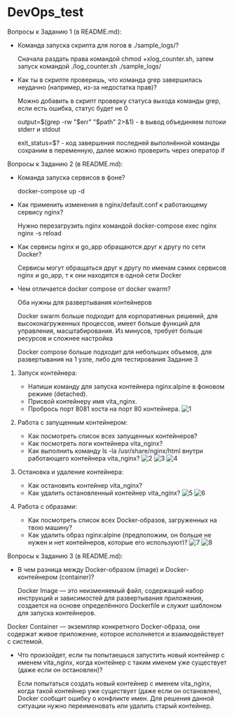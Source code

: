 # DevOps_test
Вопросы к Заданию 1 (в README.md):
- Команда запуска скрипта для логов в ./sample_logs/?

  Сначала раздать права командой chmod +xlog_counter.sh, затем запуск командой ./log_counter.sh ./sample_logs/
- Как ты в скрипте проверишь, что команда grep завершилась неудачно (например, из-за недостатка прав)?

  Можно добавить в скрипт проверку статуса выхода команды grep, если есть ошибка, статус будет не 0

  output=$(grep -rw "$err" "$path" 2>&1) - в вывод объединяем потоки stderr и stdout

  exit_status=$? - код завершения последней выполнённой команды сохраним в переменную, далее можно проверить через оператор if

Вопросы к Заданию 2 (в README.md):
- Команда запуска сервисов в фоне?
  
  docker-compose up -d
- Как применить изменения в nginx/default.conf к работающему сервису nginx?
  
  Нужно перезагрузить nginx командой docker-compose exec nginx nginx -s reload
- Как сервисы nginx и go_app обращаются друг к другу по сети Docker?
  
  Сервисы могут обращаться друг к другу по именам самих сервисов nginx и go_app, т к они находятся в одной сети Docker
- Чем отличается docker compose от docker swarm?
  
  Оба нужны для развертывания контейнеров
  
  Docker swarm больше подходит для корпоративных решений, для высоконагруженных процессов, имеет больше функций для управления, масштабирования. Из минусов, требует больше ресурсов и сложнее настройка
  
  Docker compose больше подходит для небольших объемов, для развертывания на 1 узле, либо для тестирования
Задание 3
1. Запуск контейнера:
   - Напиши команду для запуска контейнера nginx:alpine в фоновом режиме (detached).
   - Присвой контейнеру имя vita_nginx.
   - Пробрось порт 8081 хоста на порт 80 контейнера.
 ![1](https://github.com/user-attachments/assets/35f8dab3-7bee-40a7-85b6-20abb00dfc6e)


2. Работа с запущенным контейнером:
   - Как посмотреть список всех запущенных контейнеров?
   - Как посмотреть логи контейнера vita_nginx?
   - Как выполнить команду ls -la /usr/share/nginx/html внутри работающего контейнера vita_nginx?
![2](https://github.com/user-attachments/assets/ae559edc-9bc4-4723-a40a-a1a875fd5759)
![3](https://github.com/user-attachments/assets/ec066021-041a-459f-b180-d1087c368d4b)
![4](https://github.com/user-attachments/assets/2b133136-d80f-4d0c-bf25-22d46195295c)


3. Остановка и удаление контейнера:
   - Как остановить контейнер vita_nginx?
   - Как удалить остановленный контейнер vita_nginx?
  ![5](https://github.com/user-attachments/assets/64ca62a1-33fc-4d9b-82e0-b12c7b5bc647)
  ![6](https://github.com/user-attachments/assets/609844e7-4d7e-4589-8d6b-b3256e4109df)


4. Работа с образами:
   - Как посмотреть список всех Docker-образов, загруженных на твою машину?
   - Как удалить образ nginx:alpine (предположим, он больше не нужен и нет контейнеров, которые его используют)?
![7](https://github.com/user-attachments/assets/0a463238-5358-4235-8b21-d86a7a9d1fda)
![8](https://github.com/user-attachments/assets/c9cb0c29-b57f-483e-9bd6-4d4f5286da8e)


Вопросы к Заданию 3 (в README.md):
- В чем разница между Docker-образом (image) и Docker-контейнером (container)?
  
  Docker Image — это неизменяемый файл, содержащий набор инструкций и зависимостей для развертывания приложения, создается на основе определённого Dockerfile и служит шаблоном для запуска контейнеров.
  
Docker Container — экземпляр конкретного Docker-образа, они содержат живое приложение, которое исполняется и взаимодействует с системой.

- Что произойдет, если ты попытаешься запустить новый контейнер с именем vita_nginx, когда контейнер с таким именем уже существует (даже если он остановлен)?

  Если попытаться создать новый контейнер с именем vita_nginx, когда такой контейнер уже существует (даже если он остановлен), Docker сообщит ошибку о конфликте имен. Для решения данной ситуации нужно переименовать или удалить старый контейнер.




